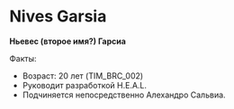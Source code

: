 # Nives Garsia

**Ньевес (второе имя?) Гарсиа**

Факты:

* Возраст: 20 лет (TIM_BRC_002)
* Руководит разработкой H.E.A.L.
* Подчиняется непосредственно Алехандро Сальвиа.